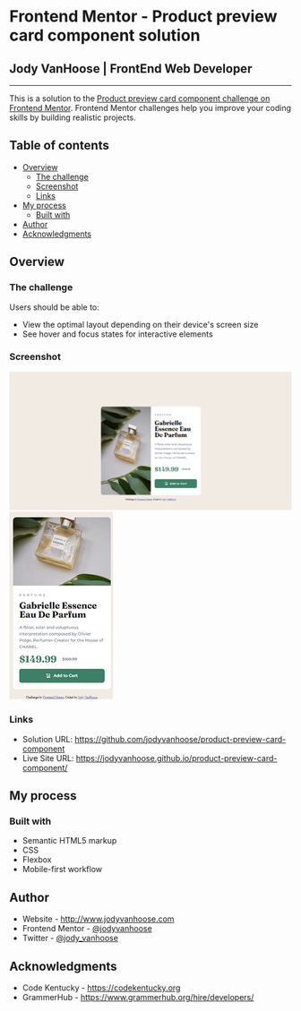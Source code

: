 # Frontend Mentor - Product preview card component solution

## Jody VanHoose | FrontEnd Web Developer
_____

This is a solution to the [Product preview card component challenge on Frontend Mentor](https://www.frontendmentor.io/challenges/product-preview-card-component-GO7UmttRfa). Frontend Mentor challenges help you improve your coding skills by building realistic projects. 

## Table of contents

- [Overview](#overview)
  - [The challenge](#the-challenge)
  - [Screenshot](#screenshot)
  - [Links](#links)
- [My process](#my-process)
  - [Built with](#built-with)
- [Author](#author)
- [Acknowledgments](#acknowledgments)


## Overview

### The challenge

Users should be able to:

- View the optimal layout depending on their device's screen size
- See hover and focus states for interactive elements

### Screenshot

![](./images/desktop_product.png)
![](./images/mobile_product.png)



### Links

- Solution URL: https://github.com/jodyvanhoose/product-preview-card-component
- Live Site URL: https://jodyvanhoose.github.io/product-preview-card-component/

## My process

### Built with

- Semantic HTML5 markup
- CSS
- Flexbox
- Mobile-first workflow



## Author

- Website - http://www.jodyvanhoose.com
- Frontend Mentor - [@jodyvanhoose](https://www.frontendmentor.io/profile/jodyvanhoose)
- Twitter - [@jody_vanhoose](https://twitter.com/jody_vanhoose)


## Acknowledgments

- Code Kentucky - https://codekentucky.org
- GrammerHub - https://www.grammerhub.org/hire/developers/
